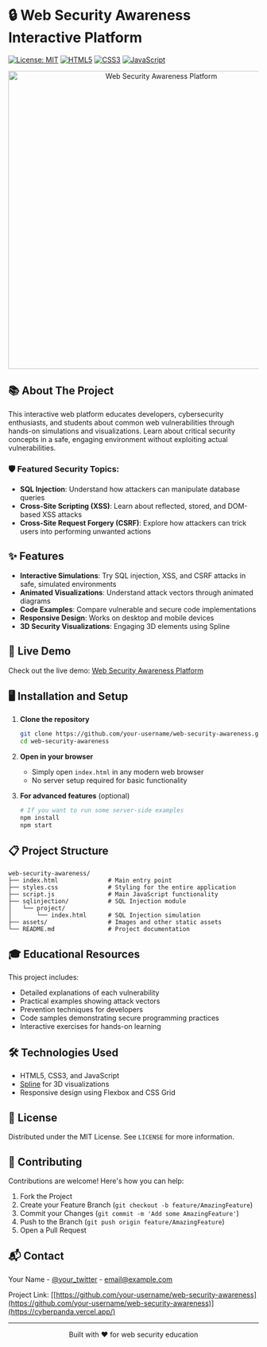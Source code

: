 # 🔒 Web Security Awareness Interactive Platform

[![License: MIT](https://img.shields.io/badge/License-MIT-blue.svg)](https://opensource.org/licenses/MIT)
[![HTML5](https://img.shields.io/badge/HTML5-E34F26?style=flat&logo=html5&logoColor=white)](https://developer.mozilla.org/en-US/docs/Web/Guide/HTML/HTML5)
[![CSS3](https://img.shields.io/badge/CSS3-1572B6?style=flat&logo=css3&logoColor=white)](https://developer.mozilla.org/en-US/docs/Web/CSS)
[![JavaScript](https://img.shields.io/badge/JavaScript-F7DF1E?style=flat&logo=javascript&logoColor=black)](https://developer.mozilla.org/en-US/docs/Web/JavaScript)

<p align="center">
  <img src="https://i.imgur.com/placeholder-screenshot.png" alt="Web Security Awareness Platform" width="600">
</p>

## 📚 About The Project

This interactive web platform educates developers, cybersecurity enthusiasts, and students about common web vulnerabilities through hands-on simulations and visualizations. Learn about critical security concepts in a safe, engaging environment without exploiting actual vulnerabilities.

### 🛡️ Featured Security Topics:

- **SQL Injection**: Understand how attackers can manipulate database queries
- **Cross-Site Scripting (XSS)**: Learn about reflected, stored, and DOM-based XSS attacks
- **Cross-Site Request Forgery (CSRF)**: Explore how attackers can trick users into performing unwanted actions

## ✨ Features

- **Interactive Simulations**: Try SQL injection, XSS, and CSRF attacks in safe, simulated environments
- **Animated Visualizations**: Understand attack vectors through animated diagrams
- **Code Examples**: Compare vulnerable and secure code implementations
- **Responsive Design**: Works on desktop and mobile devices
- **3D Security Visualizations**: Engaging 3D elements using Spline

## 🚀 Live Demo

Check out the live demo: [Web Security Awareness Platform](https://your-demo-link-here.com)

## 🖥️ Installation and Setup

1. **Clone the repository**
   ```bash
   git clone https://github.com/your-username/web-security-awareness.git
   cd web-security-awareness
   ```

2. **Open in your browser**
   - Simply open `index.html` in any modern web browser
   - No server setup required for basic functionality

3. **For advanced features** (optional)
   ```bash
   # If you want to run some server-side examples
   npm install
   npm start
   ```

## 📋 Project Structure

```
web-security-awareness/
├── index.html              # Main entry point
├── styles.css              # Styling for the entire application
├── script.js               # Main JavaScript functionality
├── sqlinjection/           # SQL Injection module
│   └── project/
│       └── index.html      # SQL Injection simulation
├── assets/                 # Images and other static assets
└── README.md               # Project documentation
```

## 🎓 Educational Resources

This project includes:
- Detailed explanations of each vulnerability
- Practical examples showing attack vectors
- Prevention techniques for developers
- Code samples demonstrating secure programming practices
- Interactive exercises for hands-on learning

## 🛠️ Technologies Used

- HTML5, CSS3, and JavaScript
- [Spline](https://spline.design/) for 3D visualizations
- Responsive design using Flexbox and CSS Grid

## 📝 License

Distributed under the MIT License. See `LICENSE` for more information.

## 🤝 Contributing

Contributions are welcome! Here's how you can help:
1. Fork the Project
2. Create your Feature Branch (`git checkout -b feature/AmazingFeature`)
3. Commit your Changes (`git commit -m 'Add some AmazingFeature'`)
4. Push to the Branch (`git push origin feature/AmazingFeature`)
5. Open a Pull Request

## 📬 Contact

Your Name - [@your_twitter](https://twitter.com/your_twitter) - email@example.com

Project Link: [[https://github.com/your-username/web-security-awareness](https://github.com/your-username/web-security-awareness)](https://cyberpanda.vercel.app/)

---

<p align="center">Built with ❤️ for web security education</p>
